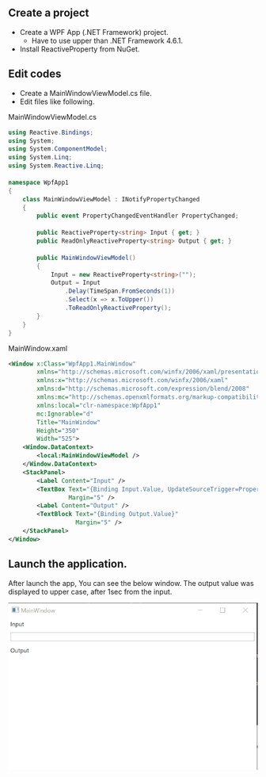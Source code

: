 ## Create a project
- Create a WPF App (.NET Framework) project.
    - Have to use upper than .NET Framework 4.6.1.
- Install ReactiveProperty from NuGet.

## Edit codes
- Create a MainWindowViewModel.cs file.
- Edit files like following.

MainWindowViewModel.cs
```cs
using Reactive.Bindings;
using System;
using System.ComponentModel;
using System.Linq;
using System.Reactive.Linq;

namespace WpfApp1
{
    class MainWindowViewModel : INotifyPropertyChanged
    {
        public event PropertyChangedEventHandler PropertyChanged;

        public ReactiveProperty<string> Input { get; }
        public ReadOnlyReactiveProperty<string> Output { get; }

        public MainWindowViewModel()
        {
            Input = new ReactiveProperty<string>("");
            Output = Input
                .Delay(TimeSpan.FromSeconds(1))
                .Select(x => x.ToUpper())
                .ToReadOnlyReactiveProperty();
        }
    }
}
```

MainWindow.xaml
```xml
<Window x:Class="WpfApp1.MainWindow"
        xmlns="http://schemas.microsoft.com/winfx/2006/xaml/presentation"
        xmlns:x="http://schemas.microsoft.com/winfx/2006/xaml"
        xmlns:d="http://schemas.microsoft.com/expression/blend/2008"
        xmlns:mc="http://schemas.openxmlformats.org/markup-compatibility/2006"
        xmlns:local="clr-namespace:WpfApp1"
        mc:Ignorable="d"
        Title="MainWindow"
        Height="350"
        Width="525">
    <Window.DataContext>
        <local:MainWindowViewModel />
    </Window.DataContext>
    <StackPanel>
        <Label Content="Input" />
        <TextBox Text="{Binding Input.Value, UpdateSourceTrigger=PropertyChanged}"
                 Margin="5" />
        <Label Content="Output" />
        <TextBlock Text="{Binding Output.Value}"
                   Margin="5" />
    </StackPanel>
</Window>
```

## Launch the application.

After launch the app, You can see the below window.
The output value was displayed to upper case, after 1sec from the input.

![Launch the app](images/launch-wpf-app.gif)
